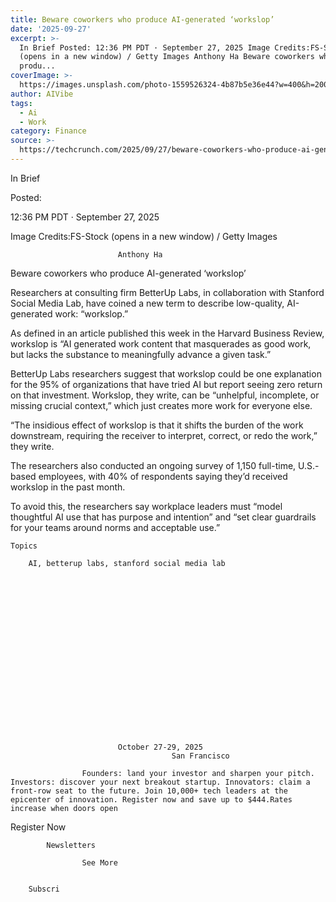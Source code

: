 ```yaml
---
title: Beware coworkers who produce AI-generated ‘workslop’
date: '2025-09-27'
excerpt: >-
  In Brief Posted: 12:36 PM PDT · September 27, 2025 Image Credits:FS-Stock
  (opens in a new window) / Getty Images Anthony Ha Beware coworkers who
  produ...
coverImage: >-
  https://images.unsplash.com/photo-1559526324-4b87b5e36e44?w=400&h=200&fit=crop&auto=format
author: AIVibe
tags:
  - Ai
  - Work
category: Finance
source: >-
  https://techcrunch.com/2025/09/27/beware-coworkers-who-produce-ai-generated-workslop/
---
```

In Brief



Posted:


12:36 PM PDT · September 27, 2025



Image Credits:FS-Stock (opens in a new window) / Getty Images



	
		
							
											
									
					
		
							Anthony Ha
					
	



Beware coworkers who produce AI-generated ‘workslop’


Researchers at consulting firm BetterUp Labs, in collaboration with Stanford Social Media Lab, have coined a new term to describe low-quality, AI-generated work: “workslop.”

As defined in an article published this week in the Harvard Business Review, workslop is “AI generated work content that masquerades as good work, but lacks the substance to meaningfully advance a given task.”


	
	




	
	



BetterUp Labs researchers suggest that workslop could be one explanation for the 95% of organizations that have tried AI but report seeing zero return on that investment. Workslop, they write, can be “unhelpful, incomplete, or missing crucial context,” which just creates more work for everyone else.

“The insidious effect of workslop is that it shifts the burden of the work downstream, requiring the receiver to interpret, correct, or redo the work,” they write.

The researchers also conducted an ongoing survey of 1,150 full-time, U.S.-based employees, with 40% of respondents saying they’d received workslop in the past month.

To avoid this, the researchers say workplace leaders must “model thoughtful AI use that has purpose and intention” and “set clear guardrails for your teams around norms and acceptable use.”



	Topics
	
		AI, betterup labs, stanford social media lab	









	
	






	
					
				
							October 27-29, 2025
										San Francisco
					
					Founders: land your investor and sharpen your pitch. Investors: discover your next breakout startup. Innovators: claim a front-row seat to the future. Join 10,000+ tech leaders at the epicenter of innovation. Register now and save up to $444.Rates increase when doors open
				


Register Now


	








	
		
			Newsletters
							
					See More
				
					
		Subscri
